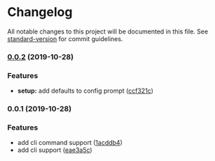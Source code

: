 # Changelog

All notable changes to this project will be documented in this file. See [standard-version](https://github.com/conventional-changelog/standard-version) for commit guidelines.

### [0.0.2](https://github.com/m8ms/getmrs/compare/v0.0.1...v0.0.2) (2019-10-28)


### Features

* **setup:** add defaults to config prompt ([ccf321c](https://github.com/m8ms/getmrs/commit/ccf321ca2d780185b1021cde55dbd1cc0a6086f8))

### 0.0.1 (2019-10-28)


### Features

* add cli command support ([1acddb4](https://github.com/m8ms/getmrs/commit/1acddb46a0c0fe20d8ca57e41a6daaa5719cfa86))
* add cli support ([eae3a5c](https://github.com/m8ms/getmrs/commit/eae3a5c11e9ff9496d8568deb1c0fe491f3d6863))
